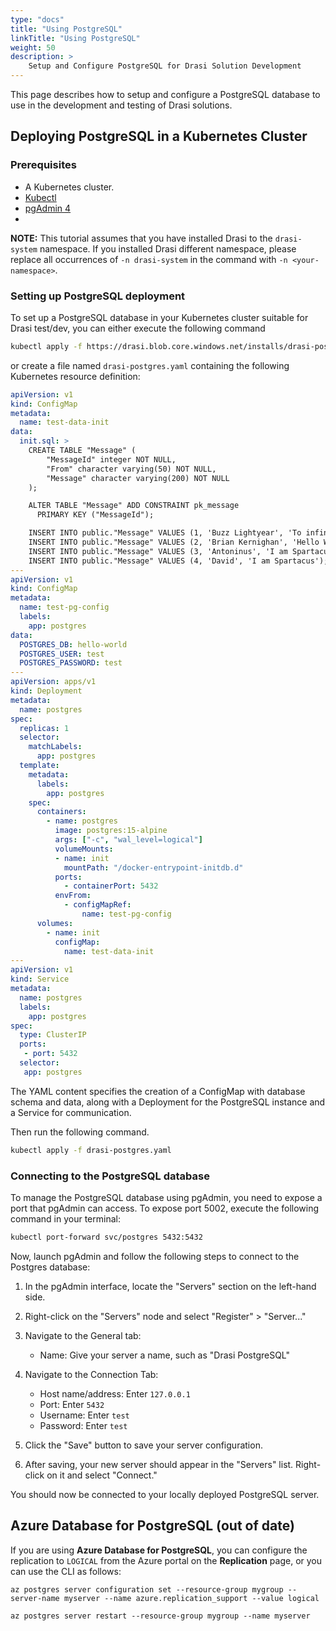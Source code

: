 ```yaml
---
type: "docs"
title: "Using PostgreSQL"
linkTitle: "Using PostgreSQL"
weight: 50
description: >
    Setup and Configure PostgreSQL for Drasi Solution Development
---
```


This page describes how to setup and configure a PostgreSQL database to use in the development and testing of Drasi solutions.

## Deploying PostgreSQL in a Kubernetes Cluster

### Prerequisites

- A Kubernetes cluster.
- [Kubectl](https://kubernetes.io/docs/tasks/tools/)
- [pgAdmin 4](https://www.pgadmin.org/download/)
- 
**NOTE:** This tutorial assumes that you have installed Drasi to the `drasi-system` namespace. If you installed Drasi different namespace, please replace all occurrences of `-n drasi-system` in the command with `-n <your-namespace>`.

### Setting up PostgreSQL deployment
To set up a PostgreSQL database in your Kubernetes cluster suitable for Drasi test/dev, you can either execute the following command

```bash
kubectl apply -f https://drasi.blob.core.windows.net/installs/drasi-postgres.yaml
```

or create a file named `drasi-postgres.yaml` containing the following Kubernetes resource definition:
```yaml {#drasi-postgres}
apiVersion: v1
kind: ConfigMap
metadata:
  name: test-data-init
data:
  init.sql: >
    CREATE TABLE "Message" (
        "MessageId" integer NOT NULL,
        "From" character varying(50) NOT NULL,
        "Message" character varying(200) NOT NULL
    );

    ALTER TABLE "Message" ADD CONSTRAINT pk_message
      PRIMARY KEY ("MessageId");

    INSERT INTO public."Message" VALUES (1, 'Buzz Lightyear', 'To infinity and beyond!');
    INSERT INTO public."Message" VALUES (2, 'Brian Kernighan', 'Hello World');
    INSERT INTO public."Message" VALUES (3, 'Antoninus', 'I am Spartacus');
    INSERT INTO public."Message" VALUES (4, 'David', 'I am Spartacus');
---
apiVersion: v1
kind: ConfigMap
metadata:
  name: test-pg-config
  labels:
    app: postgres
data:
  POSTGRES_DB: hello-world
  POSTGRES_USER: test
  POSTGRES_PASSWORD: test
---
apiVersion: apps/v1
kind: Deployment
metadata:
  name: postgres
spec:
  replicas: 1
  selector:
    matchLabels:
      app: postgres
  template:
    metadata:
      labels:
        app: postgres
    spec:
      containers:
        - name: postgres
          image: postgres:15-alpine
          args: ["-c", "wal_level=logical"]
          volumeMounts:
          - name: init
            mountPath: "/docker-entrypoint-initdb.d"
          ports:
            - containerPort: 5432
          envFrom:
            - configMapRef:
                name: test-pg-config
      volumes:
        - name: init
          configMap:
            name: test-data-init
---
apiVersion: v1
kind: Service
metadata:
  name: postgres
  labels:
    app: postgres
spec:
  type: ClusterIP
  ports:
   - port: 5432
  selector:
   app: postgres

```

The YAML content specifies the creation of a ConfigMap with database schema and data, along with a Deployment for the PostgreSQL instance and a Service for communication.

Then run the following command.

```bash
kubectl apply -f drasi-postgres.yaml
```



### Connecting to the PostgreSQL database
To manage the PostgreSQL database using pgAdmin, you need to expose a port that pgAdmin can access. To expose port 5002, execute the following command in your terminal:

```bash
kubectl port-forward svc/postgres 5432:5432
```

Now, launch pgAdmin and follow the following steps to connect to the Postgres database:

1. In the pgAdmin interface, locate the "Servers" section on the left-hand side.

2. Right-click on the "Servers" node and select "Register" > "Server..."

3. Navigate to the General tab:
   - Name: Give your server a name, such as "Drasi PostgreSQL"

4. Navigate to the Connection Tab:
   - Host name/address: Enter `127.0.0.1`
   - Port: Enter `5432`
   - Username: Enter `test`
   - Password: Enter `test`

5. Click the "Save" button to save your server configuration.

6. After saving, your new server should appear in the "Servers" list. Right-click on it and select "Connect."

You should now be connected to your locally deployed PostgreSQL server.

## Azure Database for PostgreSQL (out of date)
If you are using **Azure Database for PostgreSQL**, you can configure the replication to `LOGICAL` from the Azure portal on the **Replication** page, or you can use the CLI as follows:

```azurecli
az postgres server configuration set --resource-group mygroup --server-name myserver --name azure.replication_support --value logical

az postgres server restart --resource-group mygroup --name myserver
```